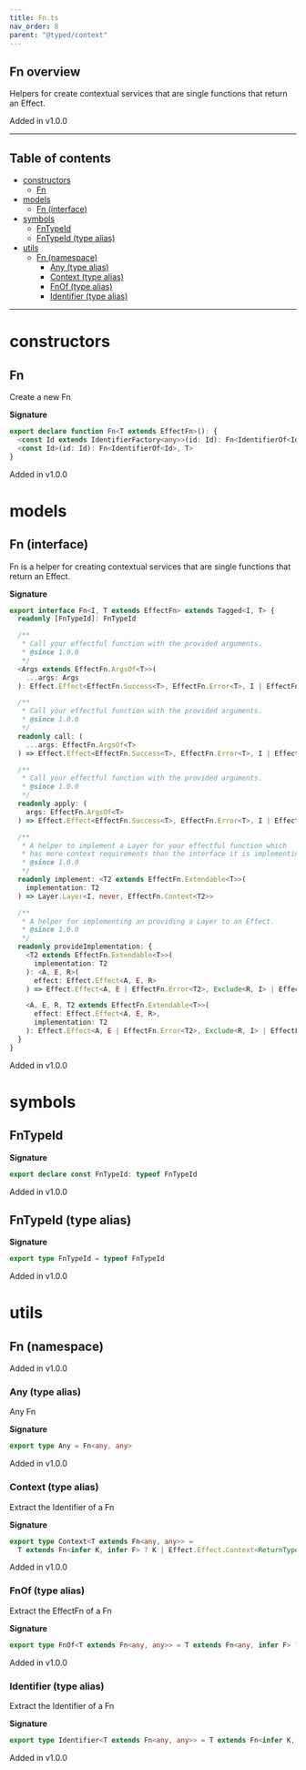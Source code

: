 ```yaml
---
title: Fn.ts
nav_order: 8
parent: "@typed/context"
---
```


## Fn overview

Helpers for create contextual services that are single functions that return
an Effect.

Added in v1.0.0

---

<h2 class="text-delta">Table of contents</h2>

- [constructors](#constructors)
  - [Fn](#fn)
- [models](#models)
  - [Fn (interface)](#fn-interface)
- [symbols](#symbols)
  - [FnTypeId](#fntypeid)
  - [FnTypeId (type alias)](#fntypeid-type-alias)
- [utils](#utils)
  - [Fn (namespace)](#fn-namespace)
    - [Any (type alias)](#any-type-alias)
    - [Context (type alias)](#context-type-alias)
    - [FnOf (type alias)](#fnof-type-alias)
    - [Identifier (type alias)](#identifier-type-alias)

---

# constructors

## Fn

Create a new Fn

**Signature**

```ts
export declare function Fn<T extends EffectFn>(): {
  <const Id extends IdentifierFactory<any>>(id: Id): Fn<IdentifierOf<Id>, T>
  <const Id>(id: Id): Fn<IdentifierOf<Id>, T>
}
```

Added in v1.0.0

# models

## Fn (interface)

Fn is a helper for creating contextual services that are single functions that return
an Effect.

**Signature**

```ts
export interface Fn<I, T extends EffectFn> extends Tagged<I, T> {
  readonly [FnTypeId]: FnTypeId

  /**
   * Call your effectful function with the provided arguments.
   * @since 1.0.0
   */
  <Args extends EffectFn.ArgsOf<T>>(
    ...args: Args
  ): Effect.Effect<EffectFn.Success<T>, EffectFn.Error<T>, I | EffectFn.Context<T>>

  /**
   * Call your effectful function with the provided arguments.
   * @since 1.0.0
   */
  readonly call: (
    ...args: EffectFn.ArgsOf<T>
  ) => Effect.Effect<EffectFn.Success<T>, EffectFn.Error<T>, I | EffectFn.Context<T>>

  /**
   * Call your effectful function with the provided arguments.
   * @since 1.0.0
   */
  readonly apply: (
    args: EffectFn.ArgsOf<T>
  ) => Effect.Effect<EffectFn.Success<T>, EffectFn.Error<T>, I | EffectFn.Context<T>>

  /**
   * A helper to implement a Layer for your effectful function which
   * has more context requirements than the interface it is implementing.
   * @since 1.0.0
   */
  readonly implement: <T2 extends EffectFn.Extendable<T>>(
    implementation: T2
  ) => Layer.Layer<I, never, EffectFn.Context<T2>>

  /**
   * A helper for implementing an providing a Layer to an Effect.
   * @since 1.0.0
   */
  readonly provideImplementation: {
    <T2 extends EffectFn.Extendable<T>>(
      implementation: T2
    ): <A, E, R>(
      effect: Effect.Effect<A, E, R>
    ) => Effect.Effect<A, E | EffectFn.Error<T2>, Exclude<R, I> | EffectFn.Context<T2>>

    <A, E, R, T2 extends EffectFn.Extendable<T>>(
      effect: Effect.Effect<A, E, R>,
      implementation: T2
    ): Effect.Effect<A, E | EffectFn.Error<T2>, Exclude<R, I> | EffectFn.Context<T2>>
  }
}
```

Added in v1.0.0

# symbols

## FnTypeId

**Signature**

```ts
export declare const FnTypeId: typeof FnTypeId
```

Added in v1.0.0

## FnTypeId (type alias)

**Signature**

```ts
export type FnTypeId = typeof FnTypeId
```

Added in v1.0.0

# utils

## Fn (namespace)

Added in v1.0.0

### Any (type alias)

Any Fn

**Signature**

```ts
export type Any = Fn<any, any>
```

Added in v1.0.0

### Context (type alias)

Extract the Identifier of a Fn

**Signature**

```ts
export type Context<T extends Fn<any, any>> =
  T extends Fn<infer K, infer F> ? K | Effect.Effect.Context<ReturnType<F>> : never
```

Added in v1.0.0

### FnOf (type alias)

Extract the EffectFn of a Fn

**Signature**

```ts
export type FnOf<T extends Fn<any, any>> = T extends Fn<any, infer F> ? F : never
```

Added in v1.0.0

### Identifier (type alias)

Extract the Identifier of a Fn

**Signature**

```ts
export type Identifier<T extends Fn<any, any>> = T extends Fn<infer K, any> ? K : never
```

Added in v1.0.0
